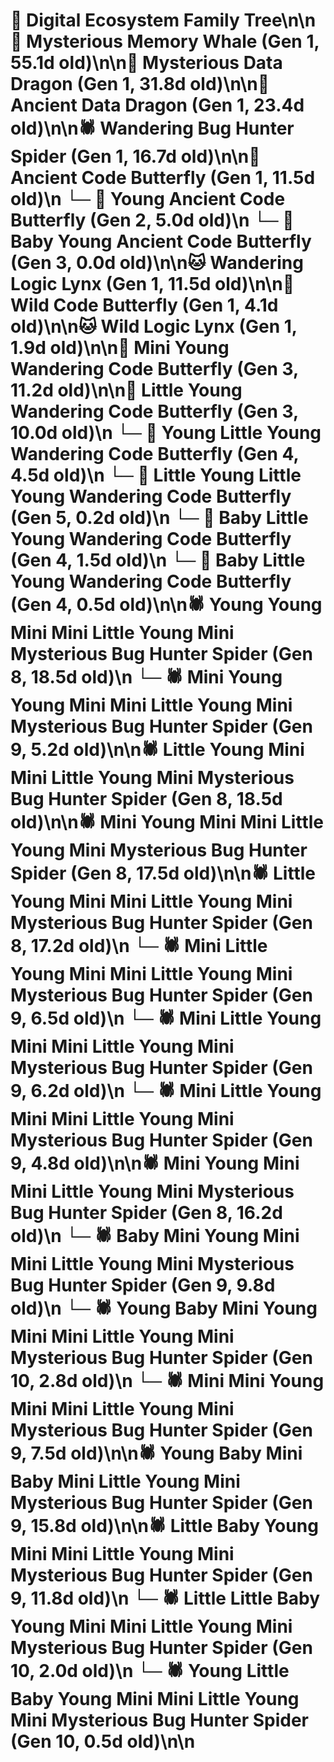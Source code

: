 # 🌳 Digital Ecosystem Family Tree\n\n🐋 Mysterious Memory Whale (Gen 1, 55.1d old)\n\n🐉 Mysterious Data Dragon (Gen 1, 31.8d old)\n\n🐉 Ancient Data Dragon (Gen 1, 23.4d old)\n\n🕷️ Wandering Bug Hunter Spider (Gen 1, 16.7d old)\n\n🦋 Ancient Code Butterfly (Gen 1, 11.5d old)\n  └─ 🦋 Young Ancient Code Butterfly (Gen 2, 5.0d old)\n    └─ 🦋 Baby Young Ancient Code Butterfly (Gen 3, 0.0d old)\n\n🐱 Wandering Logic Lynx (Gen 1, 11.5d old)\n\n🦋 Wild Code Butterfly (Gen 1, 4.1d old)\n\n🐱 Wild Logic Lynx (Gen 1, 1.9d old)\n\n🦋 Mini Young Wandering Code Butterfly (Gen 3, 11.2d old)\n\n🦋 Little Young Wandering Code Butterfly (Gen 3, 10.0d old)\n  └─ 🦋 Young Little Young Wandering Code Butterfly (Gen 4, 4.5d old)\n    └─ 🦋 Little Young Little Young Wandering Code Butterfly (Gen 5, 0.2d old)\n  └─ 🦋 Baby Little Young Wandering Code Butterfly (Gen 4, 1.5d old)\n  └─ 🦋 Baby Little Young Wandering Code Butterfly (Gen 4, 0.5d old)\n\n🕷️ Young Young Mini Mini Little Young Mini Mysterious Bug Hunter Spider (Gen 8, 18.5d old)\n  └─ 🕷️ Mini Young Young Mini Mini Little Young Mini Mysterious Bug Hunter Spider (Gen 9, 5.2d old)\n\n🕷️ Little Young Mini Mini Little Young Mini Mysterious Bug Hunter Spider (Gen 8, 18.5d old)\n\n🕷️ Mini Young Mini Mini Little Young Mini Mysterious Bug Hunter Spider (Gen 8, 17.5d old)\n\n🕷️ Little Young Mini Mini Little Young Mini Mysterious Bug Hunter Spider (Gen 8, 17.2d old)\n  └─ 🕷️ Mini Little Young Mini Mini Little Young Mini Mysterious Bug Hunter Spider (Gen 9, 6.5d old)\n  └─ 🕷️ Mini Little Young Mini Mini Little Young Mini Mysterious Bug Hunter Spider (Gen 9, 6.2d old)\n  └─ 🕷️ Mini Little Young Mini Mini Little Young Mini Mysterious Bug Hunter Spider (Gen 9, 4.8d old)\n\n🕷️ Mini Young Mini Mini Little Young Mini Mysterious Bug Hunter Spider (Gen 8, 16.2d old)\n  └─ 🕷️ Baby Mini Young Mini Mini Little Young Mini Mysterious Bug Hunter Spider (Gen 9, 9.8d old)\n    └─ 🕷️ Young Baby Mini Young Mini Mini Little Young Mini Mysterious Bug Hunter Spider (Gen 10, 2.8d old)\n  └─ 🕷️ Mini Mini Young Mini Mini Little Young Mini Mysterious Bug Hunter Spider (Gen 9, 7.5d old)\n\n🕷️ Young Baby Mini Baby Mini Little Young Mini Mysterious Bug Hunter Spider (Gen 9, 15.8d old)\n\n🕷️ Little Baby Young Mini Mini Little Young Mini Mysterious Bug Hunter Spider (Gen 9, 11.8d old)\n  └─ 🕷️ Little Little Baby Young Mini Mini Little Young Mini Mysterious Bug Hunter Spider (Gen 10, 2.0d old)\n  └─ 🕷️ Young Little Baby Young Mini Mini Little Young Mini Mysterious Bug Hunter Spider (Gen 10, 0.5d old)\n\n